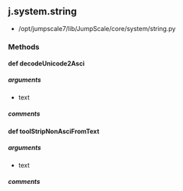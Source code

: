 ## j.system.string

- /opt/jumpscale7/lib/JumpScale/core/system/string.py

### Methods

#### def decodeUnicode2Asci 
##### arguments

- text

##### comments

#### def toolStripNonAsciFromText 
##### arguments

- text

##### comments

